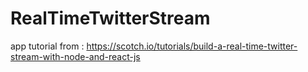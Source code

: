 # RealTimeTwitterStream

app tutorial from : https://scotch.io/tutorials/build-a-real-time-twitter-stream-with-node-and-react-js
